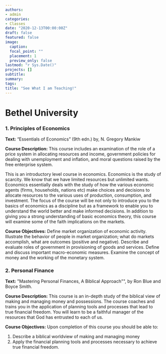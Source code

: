```yaml
---
authors:
- admin
categories:
- Classes
date: "2020-12-13T00:00:00Z"
draft: false
featured: false
image:
  caption:
  focal_point: ""
  placement: 1
  preview_only: false
lastmod: "r Sys.Date()"
projects: []
subtitle:
summary: 
tags:
title: "See What I am Teaching!"
---
```


# Bethel University

### 1. Principles of Economics

**Text:** 
“Essentials of Economics” (9th edn.) by, N. Gregory Mankiw

**Course Description:**
This course includes an examination of the role of a price system in allocating resources and income, government policies for dealing with unemployment and inflation, and moral questions raised by the free enterprise system.

This is an introductory level course in economics. Economics is the study of scarcity. We know that we have limited resources but unlimited wants. Economics essentially deals with the study of how the various economic agents (firms, households, nations etc) make choices and decisions to allocate resources to the various uses of production, consumption, and investment. The focus of the course will be not only to introduce you to the basics of economics as a discipline but as a framework to enable you to understand the world better and make informed decisions.  In addition to giving you a strong understanding of basic economics theory, this course will examine some of the faith implications on the markets.  

**Course Objectives:**
Define market organization of economic activity. Illustrate the behavior of people in market organization; what do markets accomplish, what are outcomes (positive and negative). Describe and evaluate roles of government in provisioning of goods and services. Define and discuss important macro-economic measures. Examine the concept of money and the working of the monetary system.

### 2. Personal Finance

**Text:** 
"Mastering Personal Finances, A Biblical Approach"", by Ron Blue and Boyce Smith.

**Course Description:**
This course is an in-depth study of the biblical view of making and managing money
and possessions. The course coaches and trains you in the application of planning tools and processes
that lead to true financial freedom. You will learn to be a faithful manager of the resources that God has
entrusted to each of us.

**Course Objectives:**
Upon completion of this course you should be able to:
1. Describe a biblical worldview of making and managing money
2. Apply the financial planning tools and processes necessary to achieve true financial freedom.

